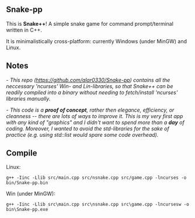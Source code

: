 ## Snake-pp

This is **Snake++**! A simple snake game for command prompt/terminal written in C++.

It is minimalistically cross-platform: currently Windows (under MinGW) and Linux.

## Notes

*- This repo (https://github.com/alar0330/Snake-pp) contains all the neccessary 'ncurses' Win- and Lin-libraries, so that Snake++ can be readily compiled into a binary without needing to fetch/install 'ncurses' libraries manually.*

*- This code is a **proof of concept**, rather then elegance, efficiency, or cleanness -- there are lots of ways to improve it. This is my very first app with any kind of "graphics" and I didn't want to spend more than a **day** of coding. Moreover, I wanted to avoid the std-libraries for the sake of practice (e.g. using std::list would spare some code overhead).*

## Compile

Linux:
```
g++ -Iinc -Llib src/main.cpp src/nsnake.cpp src/game.cpp -lncurses -o bin/Snake-pp.bin
```

Win (under MinGW):
```
g++ -Iinc -Llib src\main.cpp src\nsnake.cpp src\game.cpp -lncursesw -o bin\Snake-pp.exe
```
